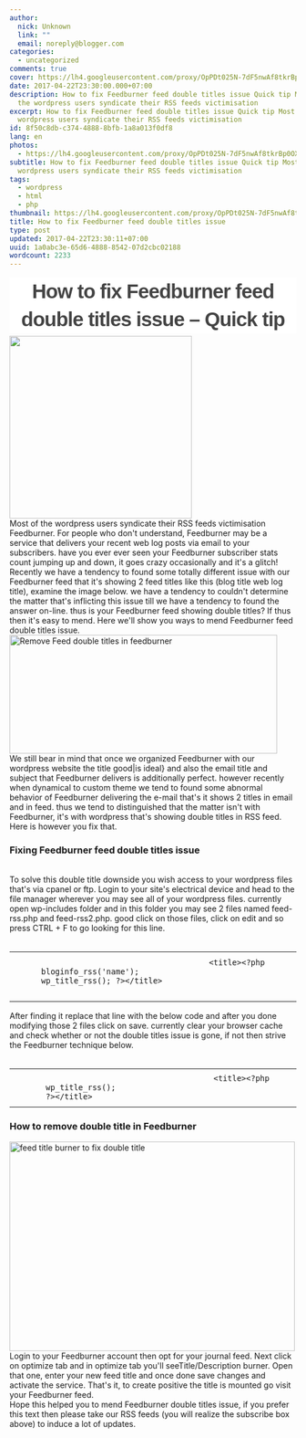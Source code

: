 ```yaml
---
author:
  nick: Unknown
  link: ""
  email: noreply@blogger.com
categories:
  - uncategorized
comments: true
cover: https://lh4.googleusercontent.com/proxy/OpPDt025N-7dF5nwAf8tkrBp0OX9NtsuZ7n-yatXnVPGYd4zDaTeUaUFavXyJVHQ7SbiPaDDZjg0ofk6nIcZZluTC6pVI3VDJgB6oW7oiu7OqdvER9xoLOfs57kodu4115sRRnrJGnOia-e_ugI_aUU
date: 2017-04-22T23:30:00.000+07:00
description: How to fix Feedburner feed double titles issue Quick tip Most of
  the wordpress users syndicate their RSS feeds victimisation
excerpt: How to fix Feedburner feed double titles issue Quick tip Most of the
  wordpress users syndicate their RSS feeds victimisation
id: 8f50c8db-c374-4888-8bfb-1a8a013f0df8
lang: en
photos:
  - https://lh4.googleusercontent.com/proxy/OpPDt025N-7dF5nwAf8tkrBp0OX9NtsuZ7n-yatXnVPGYd4zDaTeUaUFavXyJVHQ7SbiPaDDZjg0ofk6nIcZZluTC6pVI3VDJgB6oW7oiu7OqdvER9xoLOfs57kodu4115sRRnrJGnOia-e_ugI_aUU
subtitle: How to fix Feedburner feed double titles issue Quick tip Most of the
  wordpress users syndicate their RSS feeds victimisation
tags:
  - wordpress
  - html
  - php
thumbnail: https://lh4.googleusercontent.com/proxy/OpPDt025N-7dF5nwAf8tkrBp0OX9NtsuZ7n-yatXnVPGYd4zDaTeUaUFavXyJVHQ7SbiPaDDZjg0ofk6nIcZZluTC6pVI3VDJgB6oW7oiu7OqdvER9xoLOfs57kodu4115sRRnrJGnOia-e_ugI_aUU
title: How to fix Feedburner feed double titles issue
type: post
updated: 2017-04-22T23:30:11+07:00
uuid: 1a0abc3e-65d6-4888-8542-07d2cbc02188
wordcount: 2233
---
```


<div dir="ltr" style="text-align: left;" trbidi="on"><h2 style="background-color: white; border: 0px; clear: both; color: #444444; font-family: Monda, sans-serif; font-size: 35px; font-stretch: inherit; letter-spacing: -1px; line-height: 1.4; margin: 15px 0px 5px; padding: 0px; text-align: center; vertical-align: baseline;">How to fix Feedburner feed double titles issue – Quick tip</h2><a href="https://res.cloudinary.com/practicaldev/image/fetch/blogtimenow.com/wp-content/uploads/2014/08/feedburner-double-title.jpg?w=200" rel="noopener noreferer nofollow">        <img border="0" height="320" src="https://lh4.googleusercontent.com/proxy/OpPDt025N-7dF5nwAf8tkrBp0OX9NtsuZ7n-yatXnVPGYd4zDaTeUaUFavXyJVHQ7SbiPaDDZjg0ofk6nIcZZluTC6pVI3VDJgB6oW7oiu7OqdvER9xoLOfs57kodu4115sRRnrJGnOia-e_ugI_aUU" width="320">    </a><br><div></div><div>Most of the wordpress users syndicate their RSS feeds victimisation         Feedburner. For people who don't understand, Feedburner may be a         service that delivers your recent web log posts via email to your         subscribers. have you ever ever seen your Feedburner subscriber stats         count jumping up and down, it goes crazy occasionally and it's a         glitch! Recently we have a tendency to found some totally different         issue with our Feedburner feed that it's showing 2 feed titles like         this (blog title web log title), examine the image below. we have a         tendency to couldn't determine the matter that's inflicting this issue         till we have a tendency to found the answer on-line. thus is your         Feedburner feed showing double titles? If thus then it's easy to mend.         Here we'll show you ways to mend Feedburner feed double titles issue.     </div><div><img alt="Remove Feed double titles in feedburner" height="208" src="https://lh5.googleusercontent.com/proxy/ja-0lens_VeIFGqpWjQgZxfiyGuHhJftP7MxkGc02AvHTHfmUcmKZPCklIYVYRiw-EiASzsaAGWXjwdpRX7fMTWYriiynnBTtZpcDqISZjX3bAe6MHSm94deWunI0yNMx70" width="470">    </div><div>We still bear in mind that once we organized Feedburner with our         wordpress website the title good|is ideal} and also the email title and         subject that Feedburner delivers is additionally perfect. however         recently when dynamical to custom theme we tend to found some abnormal         behavior of Feedburner delivering the e-mail that's it shows 2 titles         in email and in feed. thus we tend to distinguished that the matter         isn't with Feedburner, it's with wordpress that's showing double titles         in RSS feed. Here is however you fix that.     <br><h3>        Fixing Feedburner feed double titles issue     </h3><br>To solve this double title downside you wish access to your wordpress         files that's via cpanel or ftp. Login to your site's electrical device         and head to the file manager wherever you may see all of your wordpress         files. currently open wp-includes folder and in this folder you may see         2 files named feed-rss.php and feed-rss2.php. good click on those         files, click on edit and so press CTRL + F to go looking for this line.     <br><br></div><div id="highlighter_410852"><div><div><table>                <tbody><tr>                        <td>&nbsp; &nbsp; &nbsp; &nbsp; &nbsp; &nbsp; &nbsp; &nbsp; &nbsp; &nbsp; &nbsp; &nbsp; &nbsp; &nbsp; &nbsp;</td>                        <td><code>                                    &lt;title&gt;&lt;?php bloginfo_rss('name');                                     wp_title_rss(); ?&gt;&lt;/title&gt;                                 </code>                            <br><code><br></code></td>                    </tr></tbody>            </table></div></div></div><div>After finding it replace that line with the below code and after you         done modifying those 2 files click on save. currently clear your         browser cache and check whether or not the double titles issue is gone,         if not then strive the Feedburner technique below.     <br><br></div><div id="highlighter_708924"><div><div><table>                <tbody><tr>                        <td>&nbsp; &nbsp; &nbsp; &nbsp; &nbsp; &nbsp; &nbsp; &nbsp; &nbsp; &nbsp; &nbsp; &nbsp; &nbsp; &nbsp; &nbsp;</td>                        <td><code>                                    &lt;title&gt;&lt;?php wp_title_rss();                                     ?&gt;&lt;/title&gt;                                 </code>                            </td>                    </tr></tbody>            </table></div></div></div><h3>    <strong>How to remove double title in Feedburner</strong></h3><div><img alt="feed title burner to fix double title" height="367" src="https://lh3.googleusercontent.com/proxy/ZU1L1R14r7dor-1it-3g4XeQNQLcLxdDCAS1h237oiu1VPvVhyYCeE_W0BJfLrRC6PMjOJxtjrnnASjOS5Q0NsQ6czVCG_wBkjhtskn4eRQadIfEnoohMlswKiHEB8pLwwo" width="501">    </div><div>Login to your Feedburner account then opt for your journal feed. Next         click on optimize tab and in optimize tab you'll seeTitle/Description         burner. Open that one, enter your new feed title and once done save         changes and activate the service. That's it, to create positive the         title is mounted go visit your Feedburner feed.     <br>Hope this helped you to mend Feedburner double titles issue, if you         prefer this text then please take our RSS feeds (you will realize the         subscribe box above) to induce a lot of updates.     </div></div><!-- Blogger automated replacement: "https://images-blogger-opensocial.googleusercontent.com/gadgets/proxy?url=http%3A%2F%2Fi1.wp.com%2Fblogtimenow.com%2Fwp-content%2Fuploads%2F2014%2F08%2Ffeedburner-double-title.jpg%3Fw%3D200&amp;container=blogger&amp;gadget=a&amp;rewriteMime=image%2F*" with "https://lh4.googleusercontent.com/proxy/OpPDt025N-7dF5nwAf8tkrBp0OX9NtsuZ7n-yatXnVPGYd4zDaTeUaUFavXyJVHQ7SbiPaDDZjg0ofk6nIcZZluTC6pVI3VDJgB6oW7oiu7OqdvER9xoLOfs57kodu4115sRRnrJGnOia-e_ugI_aUU" --><!-- Blogger automated replacement: "https://images-blogger-opensocial.googleusercontent.com/gadgets/proxy?url=http%3A%2F%2Fblogtimenow.com%2Fwp-content%2Fuploads%2F2014%2F08%2Ffeedburner-double-title2.jpg&amp;container=blogger&amp;gadget=a&amp;rewriteMime=image%2F*" with "https://lh5.googleusercontent.com/proxy/ja-0lens_VeIFGqpWjQgZxfiyGuHhJftP7MxkGc02AvHTHfmUcmKZPCklIYVYRiw-EiASzsaAGWXjwdpRX7fMTWYriiynnBTtZpcDqISZjX3bAe6MHSm94deWunI0yNMx70" --><!-- Blogger automated replacement: "https://images-blogger-opensocial.googleusercontent.com/gadgets/proxy?url=http%3A%2F%2Fblogtimenow.com%2Fwp-content%2Fuploads%2F2014%2F08%2Ffeedburner-double-title3.jpg&amp;container=blogger&amp;gadget=a&amp;rewriteMime=image%2F*" with "https://lh3.googleusercontent.com/proxy/ZU1L1R14r7dor-1it-3g4XeQNQLcLxdDCAS1h237oiu1VPvVhyYCeE_W0BJfLrRC6PMjOJxtjrnnASjOS5Q0NsQ6czVCG_wBkjhtskn4eRQadIfEnoohMlswKiHEB8pLwwo" -->